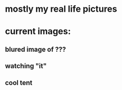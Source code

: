# mostly my real life pictures

# current images:

## blured image of ???

## watching "it"

## cool tent
